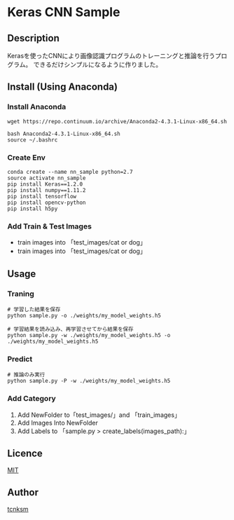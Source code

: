 Keras CNN Sample
====
## Description
Kerasを使ったCNNにより画像認識プログラムのトレーニングと推論を行うプログラム。
できるだけシンプルになるように作りました。

## Install (Using Anaconda)
### Install Anaconda
```
wget https://repo.continuum.io/archive/Anaconda2-4.3.1-Linux-x86_64.sh

bash Anaconda2-4.3.1-Linux-x86_64.sh
source ~/.bashrc
```

### Create Env
```
conda create --name nn_sample python=2.7
source activate nn_sample
pip install Keras==1.2.0
pip install numpy==1.11.2
pip install tensorflow
pip install opencv-python
pip install h5py
```

### Add Train & Test Images
* train images into 「test_images/cat or dog」
* train images into 「test_images/cat or dog」

## Usage
### Traning
```
# 学習した結果を保存
python sample.py -o ./weights/my_model_weights.h5

# 学習結果を読み込み、再学習させてから結果を保存
python sample.py -w ./weights/my_model_weights.h5 -o ./weights/my_model_weights.h5
```

### Predict
```
# 推論のみ実行
python sample.py -P -w ./weights/my_model_weights.h5
```

### Add Category
1. Add NewFolder to「test_images/」and 「train_images」
2. Add Images Into NewFolder
3. Add Labels to 「sample.py > create_labels(images_path):」

## Licence

[MIT](https://github.com/hirasaki1985/Keras_cnn_sample/blob/master/LICENSE)

## Author

[tcnksm](https://github.com/hirasaki1985)